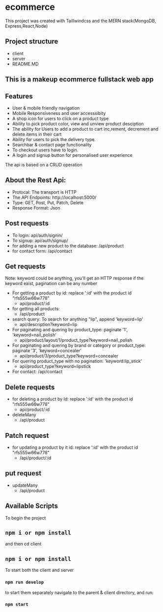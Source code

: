 # ecommerce

This project was created with Taillwindcss and the MERN stack(MongoDB, Express,React,Node)

## Project structure
* client
* server
* README.MD

## This is a makeup ecommerce fullstack web app 

## Features

* User & mobile friendly navigation
* Mobile Responsiveness and user accesssibity
* A shop icon for users to click on a product type
* Ability to pick product color, view and unview product desciption
* The ability for Users to add a product to cart inc,rement, decrement and delete items in their cart
* Ability for users to pick the delivery type. 
* Searchbar & contact page functionality
* To checkout users have to login.
* A login and signup button for personalised user experience

The api is based on a CRUD operation
## About the Rest Api:
* Protocal: The transport is HTTP
* The API Endpoints:  http://localhost:5000/
* Type: GET, Post, Put, Patch, Delete
* Response Format: Json

## Post requests
* To login: api/auth/signin/
* To signup: api/auth/signup/
* for adding a new product to the database: /api/product
* for contact form: /api/contact 


## Get requests
Note:   keyword could be anything, you'll get an HTTP response if the keyword exist,   pagination can be any number 
 * For getting a product by id: replace ':id' with the product id "rfs555w66w778"
    * api/product/:id
 * for getting all products:
   * /api/product
 * search query: To search for anything "lip", append 'keyword=lip'
    * api/description?keyword=lip 
 * For paginating and quering by product_type: paginate '1', 'keyword=nail_polish'
    *  api/product/layout/1/product_type?keyword=nail_polish
 * For paginating and quering by brand or category or product_type: paginate '3', 'keyword=concealer'
    * api/product/3/product_type?keyword=concealer
 * For quering product_type with no pagination: 'keyword:lip_stick' 
    * api/product_type?keyword=lipstick
 * For contact: /api/contact
  
 ## Delete requests
 * for deleting a product by  Id: replace ':id' with the product id "rfs555w66w778"
    * api/product/:id
 * deleteMany 
    * /api/product
 ## Patch request
 * for updating a product by it id: replace ':id' with the product id "rfs555w66w778"
    * /api/product/:id
 
 ## put request
 * updateMany
    * /api/product
 
  
## Available Scripts


To begin the project
## `npm i or npm install`

and then cd client

## `npm i or npm install`

To start both the client and server 

### `npm run develop`

to start them separately navigate to the parent & client directory, and run:

### `npm start`


